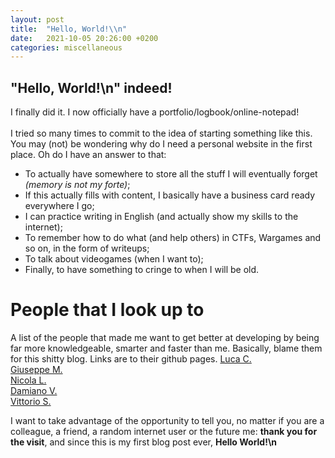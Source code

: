 ```yaml
---
layout: post
title:  "Hello, World!\\n"
date:   2021-10-05 20:26:00 +0200
categories: miscellaneous
---
```

## "Hello, World!\n" indeed!
I finally did it. I now officially have a portfolio/logbook/online-notepad!\
\
I tried so many times to commit to the idea of starting something like this. You may (not) be wondering why do I need a personal website in the first place. Oh do I have an answer to that: 

- To actually have somewhere to store all the stuff I will eventually forget *(memory is not my forte)*;
- If this actually fills with content, I basically have a business card ready everywhere I go;
- I can practice writing in English (and actually show my skills to the internet);
- To remember how to do what (and help others) in CTFs, Wargames and so on, in the form of writeups;
- To talk about videogames (when I want to);
- Finally, to have something to cringe to when I will be old.

# People that I look up to
A list of the people that made me want to get better at developing by being far more knowledgeable, smarter and faster than me. Basically, blame them for this shitty blog. Links are to their github pages.
[Luca C.](https://github.com/Zekromaster)\
[Giuseppe M.](https://github.com/qub1750ul)\
[Nicola L.](https://github.com/Nicola-9)\
[Damiano V.](https://github.com/verzulli)\
[Vittorio S.](https://github.com/vitsca)


I want to take advantage of the opportunity to tell you, no matter if you are a colleague, a friend, a random internet user or the future me: **thank you for the visit**, and since this is my first blog post ever, **Hello World!\n**
